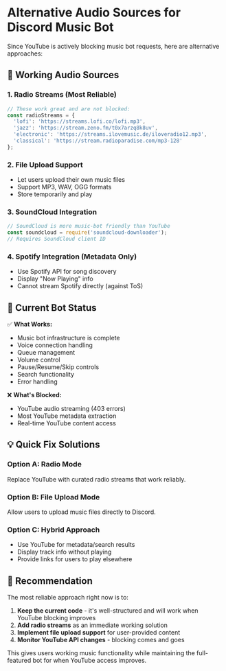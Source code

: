 # Alternative Audio Sources for Discord Music Bot

Since YouTube is actively blocking music bot requests, here are alternative approaches:

## 🎵 Working Audio Sources

### 1. Radio Streams (Most Reliable)
```javascript
// These work great and are not blocked:
const radioStreams = {
  'lofi': 'https://streams.lofi.co/lofi.mp3',
  'jazz': 'https://stream.zeno.fm/t0x7arzq8k8uv',
  'electronic': 'https://streams.ilovemusic.de/iloveradio12.mp3',
  'classical': 'https://stream.radioparadise.com/mp3-128'
};
```

### 2. File Upload Support
- Let users upload their own music files
- Support MP3, WAV, OGG formats
- Store temporarily and play

### 3. SoundCloud Integration
```javascript
// SoundCloud is more music-bot friendly than YouTube
const soundcloud = require('soundcloud-downloader');
// Requires SoundCloud client ID
```

### 4. Spotify Integration (Metadata Only)
- Use Spotify API for song discovery
- Display "Now Playing" info
- Cannot stream Spotify directly (against ToS)

## 🔧 Current Bot Status

✅ **What Works:**
- Music bot infrastructure is complete
- Voice connection handling
- Queue management  
- Volume control
- Pause/Resume/Skip controls
- Search functionality
- Error handling

❌ **What's Blocked:**
- YouTube audio streaming (403 errors)
- Most YouTube metadata extraction
- Real-time YouTube content access

## 💡 Quick Fix Solutions

### Option A: Radio Mode
Replace YouTube with curated radio streams that work reliably.

### Option B: File Upload Mode  
Allow users to upload music files directly to Discord.

### Option C: Hybrid Approach
- Use YouTube for metadata/search results
- Display track info without playing
- Provide links for users to play elsewhere

## 🚀 Recommendation

The most reliable approach right now is to:

1. **Keep the current code** - it's well-structured and will work when YouTube blocking improves
2. **Add radio streams** as an immediate working solution  
3. **Implement file upload support** for user-provided content
4. **Monitor YouTube API changes** - blocking comes and goes

This gives users working music functionality while maintaining the full-featured bot for when YouTube access improves.
